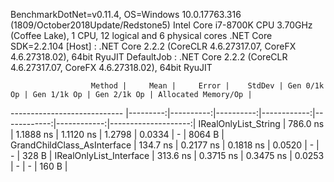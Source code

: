 
BenchmarkDotNet=v0.11.4, OS=Windows 10.0.17763.316 (1809/October2018Update/Redstone5)
Intel Core i7-8700K CPU 3.70GHz (Coffee Lake), 1 CPU, 12 logical and 6 physical cores
.NET Core SDK=2.2.104
  [Host]     : .NET Core 2.2.2 (CoreCLR 4.6.27317.07, CoreFX 4.6.27318.02), 64bit RyuJIT
  DefaultJob : .NET Core 2.2.2 (CoreCLR 4.6.27317.07, CoreFX 4.6.27318.02), 64bit RyuJIT


                      Method |     Mean |     Error |    StdDev | Gen 0/1k Op | Gen 1/1k Op | Gen 2/1k Op | Allocated Memory/Op |
---------------------------- |---------:|----------:|----------:|------------:|------------:|------------:|--------------------:|
        IRealOnlyList_String | 786.0 ns | 1.1888 ns | 1.1120 ns |      1.2798 |      0.0334 |           - |              8064 B |
 GrandChildClass_AsInterface | 134.7 ns | 0.2177 ns | 0.1818 ns |      0.0520 |           - |           - |               328 B |
     IRealOnlyList_Interface | 313.6 ns | 0.3715 ns | 0.3475 ns |      0.0253 |           - |           - |               160 B |
